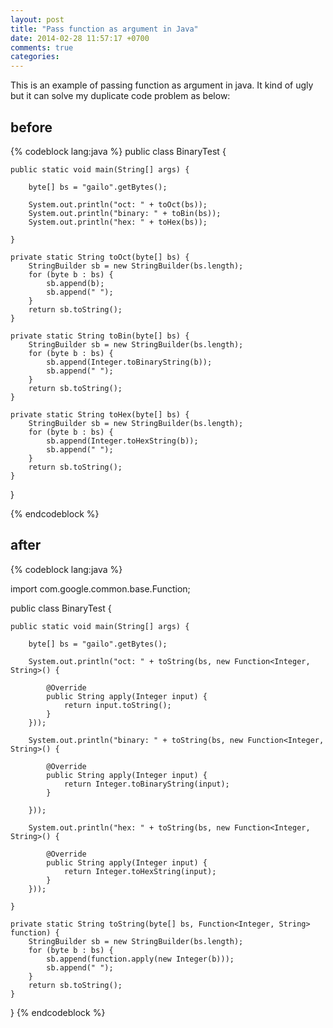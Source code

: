 ```yaml
---
layout: post
title: "Pass function as argument in Java"
date: 2014-02-28 11:57:17 +0700
comments: true
categories: 
---
```


This is an example of passing function as argument in java. It kind of ugly but it can solve my duplicate code problem as below:

## before
{% codeblock lang:java %}
public class BinaryTest {

	public static void main(String[] args) {

		byte[] bs = "gailo".getBytes();

		System.out.println("oct: " + toOct(bs));
		System.out.println("binary: " + toBin(bs));
		System.out.println("hex: " + toHex(bs));

	}

	private static String toOct(byte[] bs) {
		StringBuilder sb = new StringBuilder(bs.length);
		for (byte b : bs) {
			sb.append(b);
			sb.append(" ");
		}
		return sb.toString();
	}

	private static String toBin(byte[] bs) {
		StringBuilder sb = new StringBuilder(bs.length);
		for (byte b : bs) {
			sb.append(Integer.toBinaryString(b));
			sb.append(" ");
		}
		return sb.toString();
	}

	private static String toHex(byte[] bs) {
		StringBuilder sb = new StringBuilder(bs.length);
		for (byte b : bs) {
			sb.append(Integer.toHexString(b));
			sb.append(" ");
		}
		return sb.toString();
	}

}

{% endcodeblock %}

## after

{% codeblock lang:java %}

import com.google.common.base.Function;

public class BinaryTest {

	public static void main(String[] args) {

		byte[] bs = "gailo".getBytes();

		System.out.println("oct: " + toString(bs, new Function<Integer, String>() {

			@Override
			public String apply(Integer input) {
				return input.toString();
			}
		}));

		System.out.println("binary: " + toString(bs, new Function<Integer, String>() {

			@Override
			public String apply(Integer input) {
				return Integer.toBinaryString(input);
			}

		}));

		System.out.println("hex: " + toString(bs, new Function<Integer, String>() {

			@Override
			public String apply(Integer input) {
				return Integer.toHexString(input);
			}
		}));

	}

	private static String toString(byte[] bs, Function<Integer, String> function) {
		StringBuilder sb = new StringBuilder(bs.length);
		for (byte b : bs) {
			sb.append(function.apply(new Integer(b)));
			sb.append(" ");
		}
		return sb.toString();
	}

}
{% endcodeblock %}




